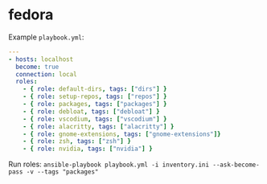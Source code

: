 # fedora

Example `playbook.yml`:
```yml
---
- hosts: localhost
  become: true
  connection: local
  roles:
    - { role: default-dirs, tags: ["dirs"] }
    - { role: setup-repos, tags: ["repos"] }
    - { role: packages, tags: ["packages"] }
    - { role: debloat, tags: ["debloat"] }
    - { role: vscodium, tags: ["vscodium"] }
    - { role: alacritty, tags: ["alacritty"] }
    - { role: gnome-extensions, tags: ["gnome-extensions"]}
    - { role: zsh, tags: ["zsh"] }
    - { role: nvidia, tags: ["nvidia"] }
```

Run roles: `ansible-playbook playbook.yml -i inventory.ini --ask-become-pass -v --tags "packages"`